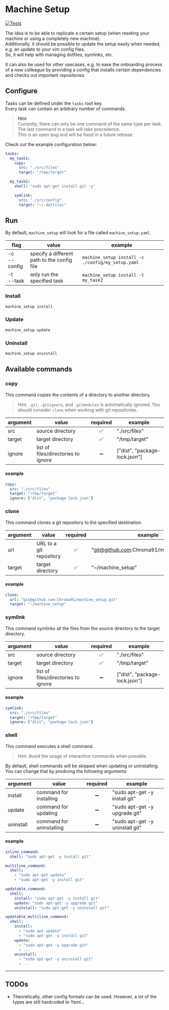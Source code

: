 # Machine Setup

[![Tests](https://github.com/Chroma91/machine-setup/actions/workflows/run_tests.yml/badge.svg?branch=main)](https://github.com/Chroma91/machine-setup/actions/workflows/run_tests.yml)

The idea is to be able to replicate a certain setup (when reseting your machine or using a completely new machine).  
Additionally, it should be possible to update the setup easily when needed, e.g. an update to your vim config files.  
So, it will help with managing dotfiles, symlinks, etc.

It can also be used for other usecases, e.g. to ease the onboarding process of a new colleague by providing a config that installs certain dependencies and checks out important repositories.

## Configure

Tasks can be defined under the `tasks` root key.  
Every task can contain an arbitrary number of commands.

> **Hint**  
> Currently, there can only be one command of the same type per task.  
> The last command in a task will take precedence.  
> This is an open bug and will be fixed in a future release.

Check out the example configuration below:

```yaml
tasks:
  my_task1:
    copy:
      src: "./src/files"
      target: "/tmp/target"

  my_task2:
    shell: "sudo apt-get install git -y"

    symlink:
      src: "./src/config"
      target: "~/.dotfiles"
```

## Run

By default, `machine_setup` will look for a file called `machine_setup.yaml`.

| flag            | value                                       | example                                           |
| --------------- | ------------------------------------------- | ------------------------------------------------- |
| -c<br> --config | specify a different path to the config file | `machine_setup install -c ./config/my_setup.yaml` |
| -t<br> --task   | only run the specified task                 | `machine_setup install -t my_task2`               |

### Install

```bash
machine_setup install
```

### Update

```bash
machine_setup update
```

### Uninstall

```bash
machine_setup uninstall
```

## Available commands

### copy

This command copies the contents of a directory to another directory.

> Hint: `.git`, `.gitignore`, and `.gitmodules` is automatically ignored. You should consider `clone` when working with git repositories.

| argument | value                               | required | example                       |
| -------- | ----------------------------------- | :------: | ----------------------------- |
| src      | source directory                    |    ✅    | "./src/files"                 |
| target   | target directory                    |    ✅    | "/tmp/target"                 |
| ignore   | list of files/directories to ignore |    ➖    | ["dist", "package-lock.json"] |

#### example

```yaml
copy:
  src: "./src/files"
  target: "/tmp/target"
  ignore: ["dist", "package-lock.json"]
```

### clone

This command clones a git repository to the specified destination.

| argument | value                   | required | example                                     |
| -------- | ----------------------- | :------: | ------------------------------------------- |
| url      | URL to a git repository |    ✅    | "git@github.com:Chroma91/machine_setup.git" |
| target   | target directory        |    ✅    | "~/machine_setup"                           |

#### example

```yaml
clone:
  url: "git@github.com:Chroma91/machine_setup.git"
  target: "~/machine_setup"
```

### symlink

This command symlinks all the files from the source directory to the target directory.

| argument | value                               | required | example                       |
| -------- | ----------------------------------- | :------: | ----------------------------- |
| src      | source directory                    |    ✅    | "./src/files"                 |
| target   | target directory                    |    ✅    | "/tmp/target"                 |
| ignore   | list of files/directories to ignore |    ➖    | ["dist", "package-lock.json"] |

#### example

```yaml
symlink:
  src: "./src/files"
  target: "/tmp/target"
  ignore: ["dist", "package-lock.json"]
```

### shell

This command executes a shell command.

> Hint: Avoid the usage of interactive commands when possible.

By default, shell commands will be skipped when updating or uninstalling.  
You can change that by prodiving the following arguments:

| argument  | value                    | required | example                         |
| --------- | ------------------------ | :------: | ------------------------------- |
| install   | command for installing   |    ➖    | "sudo apt-get -y install git"   |
| update    | command for updating     |    ➖    | "sudo apt-get -y upgrade git"   |
| uninstall | command for uninstalling |    ➖    | "sudo apt-get -y uninstall git" |

#### example

```yaml
inline_command:
  shell: "sudo apt-get -y install git"

multiline_command:
  shell:
    - "sudo apt-get update"
    - "sudo apt-get -y install git"

updatable_command:
  shell:
    install: "sudo apt-get -y install git"
    update: "sudo apt-get -y upgrade git"
    uninstall: "sudo apt-get -y uninstall git"

updatable_multiline_command:
  shell:
    install:
      - "sudo apt update"
      - "sudo apt-get -y install git"
    update:
      - "sudo apt-get -y upgrade git"
      - ...
    uninstall:
      - "sudo apt-get -y uninstall git"
      - ...
```

---

## TODOs

- Theoretically, other config formats can be used. However, a lot of the types are still hardcoded to Yaml...
